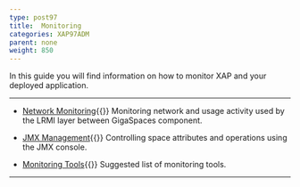 ```yaml
---
type: post97
title:  Monitoring
categories: XAP97ADM
parent: none
weight: 850
---
```


In this guide you will find information on how to monitor XAP and your deployed application.

<hr/>

- [Network Monitoring](./monitoring-network-activity.html){{<wbr>}}
Monitoring network and usage activity used by the LRMI layer between GigaSpaces component.


- [JMX Management](./space-jmx-management.html){{<wbr>}}
Controlling space attributes and operations using the JMX console.


- [Monitoring Tools](./suggested-monitoring-tools.html){{<wbr>}}
Suggested list of monitoring tools.

 <hr/>


